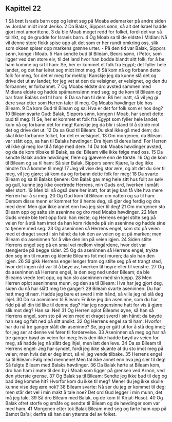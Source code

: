 ## Kapittel 22

1 Så brøt Israels barn opp og leiret seg på Moabs ødemarker på andre siden av Jordan midt imot Jeriko.
2 Da Balak, Sippors sønn, så alt det Israel hadde gjort mot amorittene,
3 da ble Moab meget redd for folket, fordi det var så tallrikt, og de grudde for Israels barn.
4 Og Moab sa til de eldste i Midian: Nå vil denne store flokk spise opp alt det som er her rundt omkring oss, slik som oksen spiser opp markens grønne urter. - På den tid var Balak, Sippors sønn, konge i Moab.
5 Han sendte bud til Bileam, Beors sønn, i Petor, som ligger ved den store elv, til det land hvor han bodde blandt sitt folk, for å be ham komme og si til ham: Se, her er kommet et folk fra Egypt; det fyller hele landet, og det har leiret seg midt imot meg.
6 Så kom nå og forbann dette folk for meg, for det er meg for mektig! Kanskje jeg da kunne slå det og drive det ut av landet; for jeg vet at den du velsigner, er velsignet, og den du forbanner, er forbannet.
7 Og Moabs eldste dro avsted sammen med Midians eldste og hadde spåmannslønn med seg; og de kom til Bileam og bar fram Balaks ord til ham.
8 Da sa han til dem: Bli her inatt, så vil jeg gi dere svar etter som Herren taler til meg. Og Moabs høvdinger ble hos Bileam.
9 Da kom Gud til Bileam og sa: Hva er det for folk som er hos deg?
10 Bileam svarte Gud: Balak, Sippors sønn, kongen i Moab, har sendt dette bud til meg:
11 Se, her er kommet et folk fra Egypt som fyller hele landet; kom nå og forbann det for meg! Kanskje jeg da blir i stand til å stride mot det og drive det ut.
12 Da sa Gud til Bileam: Du skal ikke gå med dem; du skal ikke forbanne folket, for det er velsignet.
13 Om morgenen, da Bileam var stått opp, sa han til Balaks høvdinger: Dra hjem til deres land! For Herren vil ikke gi meg lov til å følge med dere.
14 Da tok Moabs høvdinger avsted, og da de kom tilbake til Balak, sa de: Bileam ville ikke følge med oss.
15 Da sendte Balak andre høvdinger, flere og gjævere enn de første.
16 Og de kom til Bileam og sa til ham: Så sier Balak, Sippors sønn: Kjære, la deg ikke hindre fra å komme til meg!
17 Jeg vil vise deg stor ære, og alt det du sier til meg, vil jeg gjøre; så kom da og forbann dette folk for meg!
18 Da svarte Bileam og sa til Balaks tjenere: Om Balak gav meg hele sitt hus fullt av sølv og gull, kunne jeg ikke overtrede Herrens, min Guds ord, hverken i smått eller stort.
19 Men bli nå også dere her inatt, for at jeg kan få vite hva mere Herren har å si meg.
20 Og Gud kom til Bileam om natten og sa til ham: Dersom disse menn er kommet for å hente deg, så gjør deg ferdig og dra med dem! Men gjør ikke annet enn hva jeg sier til deg!
21 Om morgenen sto Bileam opp og salte sin aseninne og dro med Moabs høvdinger.
22 Men Guds vrede ble tent opp fordi han reiste, og Herrens engel stilte seg på veien for å stå ham imot da han kom ridende på sin aseninne og hadde sine to tjenere med seg.
23 Og aseninnen så Herrens engel, som sto på veien med et draget sverd i sin hånd; da tok den av veien og ut på marken; men Bileam slo aseninnen for å vike den inn på veien igjen.
24 Siden stilte Herrens engel seg på en smal vei mellom vingårdene, hvor det var stengjerde på begge sider.
25 Og da aseninnen så Herrens engel, trykte den seg inn til muren og klemte Bileams fot mot muren; da slo han den igjen.
26 Så gikk Herrens engel lenger fram og stilte seg på et trangt sted, hvor det ingen råd var til å bøye av, hverken til høyre eller til venstre.
27 Og da aseninnen så Herrens engel, la den seg ned under Bileam; da ble Bileams vrede tent opp, og han slo aseninnen med sin kjepp.
28 Men Herren oplot aseninnens munn, og den sa til Bileam: Hva har jeg gjort deg, siden du nå har slått meg tre ganger?
29 Bileam svarte aseninnen: Du har hatt meg til narr. Hadde jeg bare et sverd i min hånd, så ville jeg nå slå deg ihjel.
30 Da sa aseninnen til Bileam: Er ikke jeg din aseninne, som du har ridd på all din tid like til denne dag? Har jeg nogensinne hatt for vis å gjøre slik mot deg? Han sa: Nei!
31 Og Herren oplot Bileams øyne, så han så Herrens engel, som sto på veien med et draget sverd i sin hånd; da bøyde han seg og falt ned på sitt ansikt.
32 Og Herrens engel sa til ham: Hvorfor har du nå tre ganger slått din aseninne? Se, jeg er gått ut for å stå deg imot; for jeg ser at denne vei fører til fordervelse.
33 Aseninnen så meg og har nå tre ganger bøyd av veien for meg; hvis den ikke hadde bøyd av veien for meg, så hadde jeg nå slått deg ihjel, men latt den leve.
34 Da sa Bileam til Herrens engel: Jeg har syndet, fordi jeg ikke skjønte at du sto imot meg på veien; men hvis det er deg imot, så vil jeg vende tilbake.
35 Herrens engel sa til Bileam: Følg med mennene! Men tal ikke annet enn hva jeg sier til deg! Så fulgte Bileam med Balaks høvdinger.
36 Da Balak hørte at Bileam kom, dro han ham i møte til den by i Moab som ligger på grensen ved Arnon, ved den ytterste grense.
37 Og Balak sa til Bileam: Sendte jeg ikke bud til deg og bad deg komme hit? Hvorfor kom du ikke til meg? Mener du jeg ikke skulle kunne vise deg ære nok?
38 Bileam svarte: Nå ser du jeg er kommet til deg; men står det vel i min makt å tale noe? Det ord Gud legger i min munn, det må jeg tale.
39 Så dro Bileam med Balak, og de kom til Kirjat-Husot.
40 Og Balak ofret storfe og småfe og sendte til Bileam og de høvdinger som var med ham.
41 Morgenen etter tok Balak Bileam med seg og førte ham opp på Bamot Ba'al; derfra så han den ytterste del av folket.
